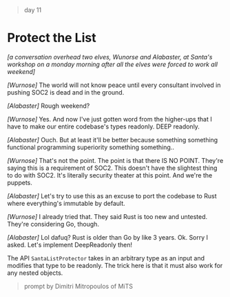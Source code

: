 > day 11

# Protect the List

*[a conversation overhead two elves, Wunorse and Alabaster, at Santa's workshop on a monday morning after all the elves were forced to work all weekend]*

*[Wurnose]* The world will not know peace until every consultant involved in pushing SOC2 is dead and in the ground.

*[Alabaster]* Rough weekend?

*[Wurnose]* Yes. And now I've just gotten word from the higher-ups that I have to make our entire codebase's types readonly. DEEP readonly.

*[Alabaster]* Ouch. But at least it'll be better because something something functional programming superiority something something..

*[Wurnose]* That's not the point. The point is that there IS NO POINT. They're saying this is a requirement of SOC2. This doesn't have the slightest thing to do with SOC2. It's literally security theater at this point. And we're the puppets.

*[Alabaster]* Let's try to use this as an excuse to port the codebase to Rust where everything's immutable by default.

*[Wurnose]* I already tried that. They said Rust is too new and untested. They're considering Go, though.

*[Alabaster]* Lol dafuq? Rust is older than Go by like 3 years. Ok. Sorry I asked. Let's implement DeepReadonly then!

The API
`SantaListProtector` takes in an arbitrary type as an input and modifies that type to be readonly. The trick here is that it must also work for any nested objects.

> prompt by Dimitri Mitropoulos of MiTS